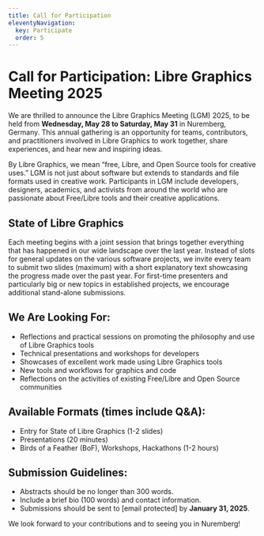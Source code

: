 ```yaml
---
title: Call for Participation
eleventyNavigation:
  key: Participate
  order: 5
---
```

# Call for Participation: Libre Graphics Meeting 2025

We are thrilled to announce the Libre Graphics Meeting (LGM) 2025, to be
held from **Wednesday, May 28 to Saturday, May 31** in Nuremberg, Germany.
This annual gathering is an opportunity for teams, contributors, and
practitioners involved in Libre Graphics to work together, share
experiences, and hear new and inspiring ideas.

By Libre Graphics, we mean “free, Libre, and Open Source tools for creative
uses.” LGM is not just about software but extends to standards and file
formats used in creative work. Participants in LGM include developers,
designers, academics, and activists from around the world who are passionate
about Free/Libre tools and their creative applications.

## State of Libre Graphics
Each meeting begins with a joint session that brings together everything
that has happened in our wide landscape over the last year. Instead of
slots for general updates on the various software projects, we invite every
team to submit two slides (maximum) with a short explanatory text showcasing
the progress made over the past year. For first-time presenters and
particularly big or new topics in established projects, we encourage
additional stand-alone submissions.

## We Are Looking For:
- Reflections and practical sessions on promoting the philosophy and use of Libre Graphics tools
- Technical presentations and workshops for developers
- Showcases of excellent work made using Libre Graphics tools
- New tools and workflows for graphics and code
- Reflections on the activities of existing Free/Libre and Open Source communities

## Available Formats (times include Q&A):
- Entry for State of Libre Graphics (1-2 slides)
- Presentations (20 minutes)
- Birds of a Feather (BoF), Workshops, Hackathons (1-2 hours)

## Submission Guidelines:
- Abstracts should be no longer than 300 words.
- Include a brief bio (100 words) and contact information.
- Submissions should be sent to [email protected] by **January 31, 2025**.

We look forward to your contributions and to seeing you in Nuremberg!

